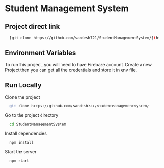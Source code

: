 # Student Management System
## Project direct link
```bash
  [git clone https://github.com/sandesh721/StudentManagementSystem/](https://student-management-system-lac.vercel.app/)
```
## Environment Variables

To run this project, you will need to have Firebase account.
Create a new Project then you can get all the credentials and store it in env file.

## Run Locally

Clone the project

```bash
  git clone https://github.com/sandesh721/StudentManagementSystem/
```
Go to the project directory

```bash
  cd StudentManagementSystem
```

Install dependencies

```bash
  npm install
```

Start the server

```bash
  npm start
```

